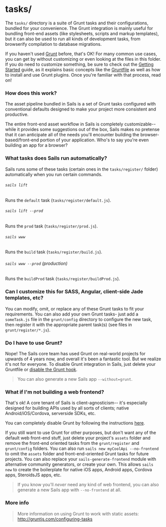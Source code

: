 # tasks/

The `tasks/` directory is a suite of Grunt tasks and their configurations, bundled for your convenience.  The Grunt integration is mainly useful for bundling front-end assets (like stylesheets, scripts and markup templates), but it can also be used to run all kinds of development tasks, from browserify compilation to database migrations.

If you haven't used [Grunt](http://gruntjs.com/) before, that's OK!  For many common use cases, you can get by without customizing or even looking at the files in this folder.  If you do need to customize something, be sure to check out the [Getting Started](http://gruntjs.com/getting-started) guide, as it explains basic concepts like the [Gruntfile](http://gruntjs.com/sample-gruntfile) as well as how to install and use Grunt plugins. Once you're familiar with that process, read on!


### How does this work?

The asset pipeline bundled in Sails is a set of Grunt tasks configured with conventional defaults designed to make your project more consistent and productive.

The entire front-end asset workflow in Sails is completely customizable-- while it provides some suggestions out of the box, Sails makes no pretense that it can anticipate all of the needs you'll encounter building the browser-based/front-end portion of your application.  Who's to say you're even building an app for a browser?


### What tasks does Sails run automatically?

Sails runs some of these tasks (certain ones in the `tasks/register/` folder) automatically when you run certain commands.

###### `sails lift`

Runs the `default` task (`tasks/register/default.js`).

###### `sails lift --prod`

Runs the `prod` task (`tasks/register/prod.js`).

###### `sails www`

Runs the `build` task (`tasks/register/build.js`).

###### `sails www --prod` (production)

Runs the `buildProd` task (`tasks/register/buildProd.js`).


### Can I customize this for SASS, Angular, client-side Jade templates, etc?

You can modify, omit, or replace any of these Grunt tasks to fit your requirements. You can also add your own Grunt tasks- just add a `someTask.js` file in the `grunt/config` directory to configure the new task, then register it with the appropriate parent task(s) (see files in `grunt/register/*.js`).


### Do I have to use Grunt?

Nope!  The Sails core team has used Grunt on real-world projects for upwards of 4 years now, and overall it's been a fantastic tool.  But we realize it's not for everyone.  To disable Grunt integration in Sails, just delete your Gruntfile or [disable the Grunt hook](http://sailsjs.com/documentation/concepts/assets/disabling-grunt).

> You can also generate a new Sails app `--without=grunt`.


### What if I'm not building a web frontend?

That's ok! A core tenant of Sails is client-agnosticism-- it's especially designed for building APIs used by all sorts of clients; native Android/iOS/Cordova, serverside SDKs, etc.

You can completely disable Grunt by following the instructions [here](http://sailsjs.com/documentation/concepts/assets/disabling-grunt).

If you still want to use Grunt for other purposes, but don't want any of the default web front-end stuff, just delete your project's `assets` folder and remove the front-end oriented tasks from the `grunt/register` and `grunt/config` folders.  You can also run `sails new myCoolApi --no-frontend` to omit the `assets` folder and front-end-oriented Grunt tasks for future projects.  You can also replace your `sails-generate-frontend` module with alternative community generators, or create your own.  This allows `sails new` to create the boilerplate for native iOS apps, Android apps, Cordova apps, SteroidsJS apps, etc.

> If you know you'll _never_ need any kind of web frontend, you can also generate a new Sails app with `--no-frontend` at all.


### More info

> More information on using Grunt to work with static assets: http://gruntjs.com/configuring-tasks



<docmeta name="displayName" value="tasks">

